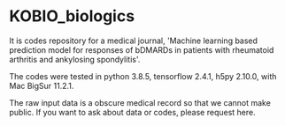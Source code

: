 # KOBIO_biologics

It is codes repository for a medical journal, 'Machine learning based prediction model for responses of bDMARDs in patients with rheumatoid arthritis and ankylosing spondylitis'.

The codes were tested in python 3.8.5, tensorflow 2.4.1, h5py 2.10.0, with Mac BigSur 11.2.1.

The raw input data is a obscure medical record so that we cannot make public. If you want to ask about data or codes, please request here.
